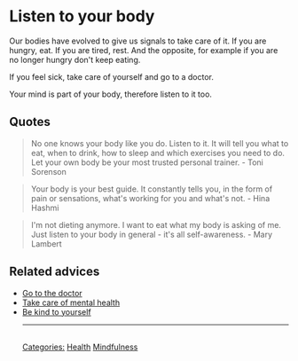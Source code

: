 # Listen to your body

Our bodies have evolved to give us signals to take care of it. If you are hungry, eat. If you are tired, rest. And the opposite, for example if you are no longer hungry don't keep eating.

If you feel sick, take care of yourself and go to a doctor.

Your mind is part of your body, therefore listen to it too.

## Quotes

> No one knows your body like you do. Listen to it. It will tell you what to eat, when to drink, how to sleep and which exercises you need to do. Let your own body be your most trusted personal trainer. - Toni Sorenson

> Your body is your best guide. It constantly tells you, in the form of pain or sensations, what's working for you and what's not. - Hina Hashmi

> I'm not dieting anymore. I want to eat what my body is asking of me. Just listen to your body in general - it's all self-awareness. - Mary Lambert

## Related advices

- [Go to the doctor](../Go%20to%20the%20doctor/index.md)
- [Take care of mental health](../Take%20care%20of%20mental%20health/index.md)
- [Be kind to yourself](../Be%20kind%20to%20yourself%20and%20others/index.md)<hr/><br/>[Categories:](../Categories/index.md) [Health](../Categories/Health.md) [Mindfulness](../Categories/Mindfulness.md)